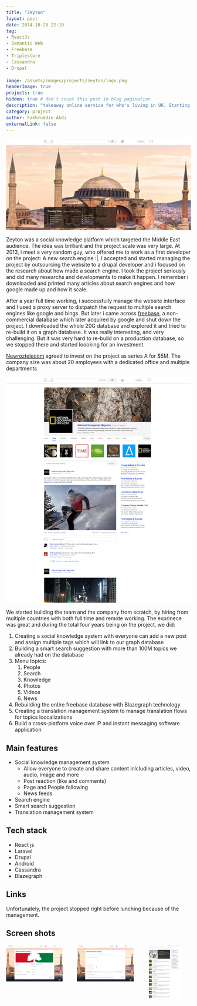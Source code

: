 ```yaml
---
title: "Zeyton"
layout: post
date: 2014-10-20 22:10
tag: 
- ReactJs
- Semantic Web
- Freebase
- Triplestore
- Cassandra
- Drupal

image: /assets/images/projects/zeyton/logo.png
headerImage: true
projects: true
hidden: true # don't count this post in blog pagination
description: "takeaway online service for who's living in UK. Starting from leeds city"
category: project
author: Fakhruddin Abdi
externalLink: false
---
```


![Screenshot](/assets/images/projects/zeyton/home.jpg)

Zeyton was a social knowledge platform which targeted the Middle East audience. The idea was brilliant and the project scale was very large. 
At 2013, i meet a very random guy, who offered me to work as a first developer on the project: A new search engine :|.
I accepted and started managing the project by outsourcing the website to a drupal developer and i focused on the research about how made a search engine.
I took the project seriously and did many researchs and developments to make it happen. I remember i downloaded and printed many articles about search engines and how google made up and how it scale.

After a year full time working, i successfully manage the website interface and I used a proxy server to distpatch the request to multiple search engines like google and bings.
But later i came across [freebase](https://en.wikipedia.org/wiki/Freebase_(database)), a  non-commercial database which later acquired by google and shut down the project.
I downloaded the whole 20G database and explored it and tried to re-build it on a graph database.
It was really interesting, and very challenging. But it was very hard to re-build on a production database, so we stopped there and started loooking for an investment.

[Newroztelecom](https://www.newroztelecom.com/) agreed to invest on the project as series A for $5M.
The company size was about 20 employees with a dedicated office and multiple departments

![Screenshot](/assets/images/projects/zeyton/page.jpg)

We started building the team and the company from scratch, by hiring from multiple countries with both full time and remote working.
The exprinece was great and during the total four years being on the project, we did:
1. Creating a social knowledge system with everyone can add a new post and assign multiple tags which will link to our graph database
2. Building a smart search suggestion with more than 100M topics we already had on the database
3. Menu topics:
   1. People
   2. Search
   3. Knowledge
   4. Photos
   5. Videos
   6. News
4. Rebuilding the entire freebase database with Blazegraph technology
5. Creating a translation management system to manage translation flows for topics loccalizations
6. Build a cross-platform voice over IP and instant messaging software application
  


## Main features
- Social knowledge management system
  - Allow everyone to create and share content inlcluding articles, video, audio, image and more
  - Post reaction (like and comments)
  - Page and People following
  - News feeds
- Search engine
- Smart search suggestion
- Translation management system

## Tech stack
- React js
- Laravel
- Drupal
- Android
- Cassandra
- Blazegraph

## Links
Unfortunately, the project stopped right before lunching because of the management.


## Screen shots
<div style="display: flex; justify-content: space-between">
	<a href="/assets/images/projects/zeyton/sign.jpg" width="100" target="_blank">
		<img style="width: 80%" src="/assets/images/projects/zeyton/sign.jpg" />
	</a>
	<a href="/assets/images/projects/zeyton/upload.jpg" width="100" target="_blank">
		<img  style="width: 80%" src="/assets/images/projects/zeyton/upload.jpg" />
	</a>	
	<a href="/assets/images/projects/zeyton/article.jpg" width="100"  target="_blank">
		<img  style="width: 80%" src="/assets/images/projects/zeyton/article.jpg"/>
	</a>
</div>
